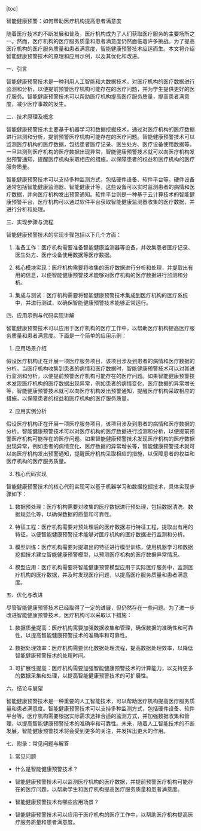 
[toc]                    
                
                
智能健康预警：如何帮助医疗机构提高患者满意度

随着医疗技术的不断发展和普及，医疗机构成为了人们获取医疗服务的主要场所之一。然而，医疗机构的医疗服务质量和患者满意度仍然面临着许多挑战。为了提高医疗机构的医疗服务质量和患者满意度，智能健康预警技术应运而生。本文将介绍智能健康预警技术的原理和应用示例，以及其优化和改进。

一、引言

智能健康预警技术是一种利用人工智能和大数据技术，对医疗机构的医疗数据进行监测和分析，以便提前预警医疗机构可能存在的医疗问题，并为学生提供更好的医疗服务。智能健康预警技术可以帮助医疗机构提高医疗服务质量，提高患者满意度，减少医疗事故的发生。

二、技术原理及概念

智能健康预警技术主要基于机器学习和数据挖掘技术，通过对医疗机构的医疗数据进行监测和分析，提前预警医疗机构可能存在的医疗问题。智能健康预警技术可以监测医疗机构的医疗数据，包括患者医疗记录、医生处方、医疗设备使用数据等。一旦监测到医疗机构的医疗数据出现异常，智能健康预警技术就可以向医疗机构发出预警通知，提醒医疗机构采取相应的措施，以保障患者的权益和医疗机构的医疗服务质量。

智能健康预警技术可以支持多种监测方式，包括硬件设备、软件平台等。硬件设备通常包括智能健康监测器、智能健康计等，这些设备可以实时监测患者的病情和医疗数据，并向医疗机构发出预警通知。软件平台则是一种基于云计算技术的智能健康预警平台，医疗机构可以通过软件平台获取智能健康监测器收集的医疗数据，并进行分析和处理。

三、实现步骤与流程

智能健康预警技术的实现步骤包括以下几个方面：

1. 准备工作：医疗机构需要准备智能健康监测器等设备，并收集患者医疗记录、医生处方、医疗设备使用数据等医疗数据。

2. 核心模块实现：医疗机构需要将收集的医疗数据进行分析和处理，并提取出有用的信息，以便智能健康预警技术能够对医疗机构的医疗数据进行监测和分析。

3. 集成与测试：医疗机构需要将智能健康预警技术集成到医疗机构的医疗系统中，并进行测试，以确保智能健康预警技术能够正常运行。

四、应用示例与代码实现讲解

智能健康预警技术可以应用于医疗机构的医疗工作中，以帮助医疗机构提高医疗服务质量和患者满意度。下面是一个简单的应用示例：

1. 应用场景介绍

假设医疗机构正在开展一项医疗服务项目，该项目涉及到患者的病情和医疗数据的分析。当医疗机构收集到患者的病情和医疗数据时，智能健康预警技术可以对其进行监测和分析，以便提前预警医疗机构可能存在的医疗问题。如果智能健康预警技术发现医疗机构的医疗数据出现异常，例如患者的病情变化、医疗数据的异常增长等，智能健康预警技术就可以向医疗机构发出预警通知，提醒医疗机构采取相应的措施，以保障患者的权益和医疗机构的医疗服务质量。

2. 应用实例分析

假设医疗机构正在开展一项医疗服务项目，该项目涉及到患者的病情和医疗数据的分析。智能健康预警技术可以对医疗机构的医疗数据进行监测和分析，以便提前预警医疗机构可能存在的医疗问题。如果智能健康预警技术发现医疗机构的医疗数据出现异常，例如患者的病情变化、医疗数据的异常增长等，智能健康预警技术就可以向医疗机构发出预警通知，提醒医疗机构采取相应的措施，以保障患者的权益和医疗机构的医疗服务质量。

3. 核心代码实现

智能健康预警技术的核心代码实现可以基于机器学习和数据挖掘技术，具体实现步骤如下：

1. 数据预处理：医疗机构需要对收集的医疗数据进行预处理，包括数据清洗、数据规范化等，以确保数据的质量和可靠性。

2. 特征工程：医疗机构需要对预处理后的医疗数据进行特征工程，提取出有用的特征，以便智能健康预警技术能够对医疗机构的医疗数据进行监测和分析。

3. 模型训练：医疗机构需要对提取出的特征进行模型训练，使用机器学习和数据挖掘技术建立智能健康预警模型，以预测医疗机构的医疗数据异常情况。

5. 模型应用：医疗机构需要将智能健康预警模型应用于实际医疗服务中，监测医疗机构的医疗数据，并及时发现医疗问题，以提高医疗服务质量和患者满意度。

五、优化与改进

尽管智能健康预警技术已经取得了一定的进展，但仍然存在一些问题。为了进一步改进智能健康预警技术，医疗机构可以采取以下措施：

1. 数据质量提高：医疗机构需要加强数据收集和管理，确保数据的准确性和可靠性，以提高智能健康预警技术的准确率和可靠性。

2. 数据处理效率：医疗机构需要优化数据处理流程，提高数据处理效率，以降低智能健康预警技术的处理时间。

3. 可扩展性提高：医疗机构需要加强智能健康预警技术的计算能力，以支持更多的数据采集和处理，以提高智能健康预警技术的可扩展性。

六、结论与展望

智能健康预警技术是一种重要的人工智能技术，可以帮助医疗机构提高医疗服务质量和患者满意度。智能健康预警技术可以支持多种监测方式，包括硬件设备、软件平台等。医疗机构需要根据实际需求选择合适的监测方式，并加强数据收集和管理，以提高智能健康预警技术的准确率和可靠性。未来，随着人工智能技术的不断发展，智能健康预警技术将会受到更多的关注，并发挥出更大的作用。

七、附录：常见问题与解答

1. 常见问题

- 什么是智能健康预警技术？

- 智能健康预警技术可以监测医疗机构的医疗数据，并提前预警医疗机构可能存在的医疗问题，以帮助学生和医疗机构提高医疗服务质量和患者满意度。
- 智能健康预警技术有哪些应用场景？

- 智能健康预警技术可以应用于医疗机构的医疗工作中，以帮助医疗机构提高医疗服务质量和患者满意度。

